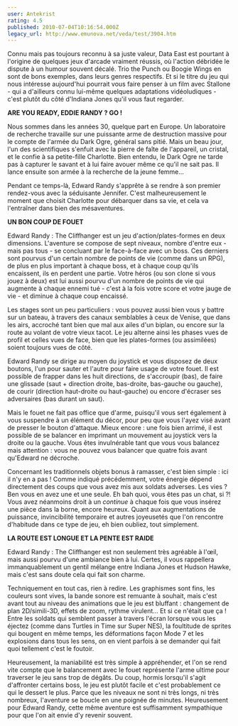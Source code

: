 ```yaml
---
user: Antekrist
rating: 4.5
published: 2010-07-04T10:16:54.000Z
legacy_url: http://www.emunova.net/veda/test/3904.htm
---
```

Connu mais pas toujours reconnu à sa juste valeur, Data East est pourtant à l'origine de quelques jeux d'arcade vraiment réussis, où l'action débridée le dispute à un humour souvent décalé. Trio the Punch ou Boogie Wings en sont de bons exemples, dans leurs genres respectifs. Et si le titre du jeu qui nous intéresse aujourd'hui pourrait vous faire penser à un film avec Stallone - qui a d'ailleurs connu lui-même quelques adaptations vidéoludiques - c'est plutôt du côté d'Indiana Jones qu'il vous faut regarder.  

  

**ARE YOU READY, EDDIE RANDY ? GO !**  

Nous sommes dans les années 30, quelque part en Europe. Un laboratoire de recherche travaille sur une puissante arme de destruction massive pour le compte de l'armée du Dark Ogre, général sans pitié. Mais un beau jour, l'un des scientifiques s'enfuit avec la pierre de faîte de l'appareil, un cristal, et le confie à sa petite-fille Charlotte. Bien entendu, le Dark Ogre ne tarde pas à capturer le savant et à lui faire avouer même ce qu'il ne sait pas. Il lance ensuite son armée à la recherche de la jeune femme...  

Pendant ce temps-là, Edward Randy s'apprête à se rendre à son premier rendez-vous avec la séduisante Jennifer. C'est malheureusement le moment que choisit Charlotte pour débarquer dans sa vie, et cela va l'entraîner dans bien des mésaventures.  

  

**UN BON COUP DE FOUET**  

Edward Randy : The Cliffhanger est un jeu d'action/plates-formes en deux dimensions. L'aventure se compose de sept niveaux, nombre d'entre eux - mais pas tous - se concluant par le face-à-face avec un boss. Ces derniers sont pourvus d'un certain nombre de points de vie (comme dans un RPG), de plus en plus important à chaque boss, et à chaque coup qu'ils encaissent, ils en perdent une partie. Votre héros (ou son clone si vous jouez à deux) est lui aussi pourvu d'un nombre de points de vie qui augmente à chaque ennemi tué - c'est à la fois votre score et votre jauge de vie - et diminue à chaque coup encaissé.  

Les stages sont un peu particuliers : vous pouvez aussi bien vous y battre sur un bateau, à travers des canaux semblables à ceux de Venise, que dans les airs, accroché tant bien que mal aux ailes d'un biplan, ou encore sur la route au volant de votre vieux tacot. Le jeu alterne ainsi les phases vues de profil et celles vues de face, bien que les plates-formes (ou assimilées) soient toujours vues de côté.  

Edward Randy se dirige au moyen du joystick et vous disposez de deux boutons, l'un pour sauter et l'autre pour faire usage de votre fouet. Il est possible de frapper dans les huit directions, de s'accroupir (bas), de faire une glissade (saut + direction droite, bas-droite, bas-gauche ou gauche), de courir (direction haut-droite ou haut-gauche) ou encore d'écraser ses adversaires (bas durant un saut).  

Mais le fouet ne fait pas office que d'arme, puisqu'il vous sert également à vous suspendre à un élément du décor, pour peu que vous l'ayez visé avant de presser le bouton d'attaque. Mieux encore : une fois bien arrimé, il est possible de se balancer en imprimant un mouvement au joystick vers la droite ou la gauche. Vous êtes invulnérable tant que vous vous balancez mais attention : vous ne pouvez vous balancer que quatre fois avant qu'Edward ne décroche.  

Concernant les traditionnels objets bonus à ramasser, c'est bien simple : ici il n'y en a pas ! Comme indiqué précédemment, votre énergie dépend directement des coups que vous avez mis aux soldats adverses. Les vies ? Ben vous en avez une et une seule. Eh bah quoi, vous êtes pas un chat, si ?! Vous avez néanmoins droit à un _continue_ à chaque fois que vous insérez une pièce dans la borne, encore heureux. Quant aux augmentations de puissance, invincibilité temporaire et autres joyeusetés que l'on rencontre d'habitude dans ce type de jeu, eh bien oubliez, tout simplement.  

  

**LA ROUTE EST LONGUE ET LA PENTE EST RAIDE**  

Edward Randy : The Cliffhanger est non seulement très agréable à l'œil, mais aussi pourvu d'une ambiance bien à lui. Certes, il vous rappellera immanquablement un gentil mélange entre Indiana Jones et Hudson Hawke, mais c'est sans doute cela qui fait son charme.  

Techniquement en tout cas, rien à redire. Les graphismes sont fins, les couleurs sont vives, la bande sonore est remuante à souhait, mais c'est avant tout au niveau des animations que le jeu est bluffant : changement de plan 2D/simili-3D, effets de zoom, rythme virulent... Et si ce n'était que ça ! Entre les soldats qui semblent passer à travers l'écran lorsque vous les éjectez (comme dans Turtles in Time sur Super NES), la foultitude de sprites qui bougent en même temps, les déformations façon Mode 7 et les explosions dans tous les sens, on en vient parfois à se demander qui fait quoi tellement c'est le foutoir.  

Heureusement, la maniabilité est très simple à appréhender, et l'on se rend vite compte que le balancement avec le fouet représente l'arme ultime pour traverser le jeu sans trop de dégâts. Du coup, hormis lorsqu'il s'agit d'affronter certains boss, le jeu est plutôt facile et c'est probablement ce qui le dessert le plus. Parce que les niveaux ne sont ni très longs, ni très nombreux, l'aventure se boucle en une poignée de minutes. Heureusement pour Edward Randy, cette même aventure est suffisamment sympathique pour que l'on ait envie d'y revenir souvent.